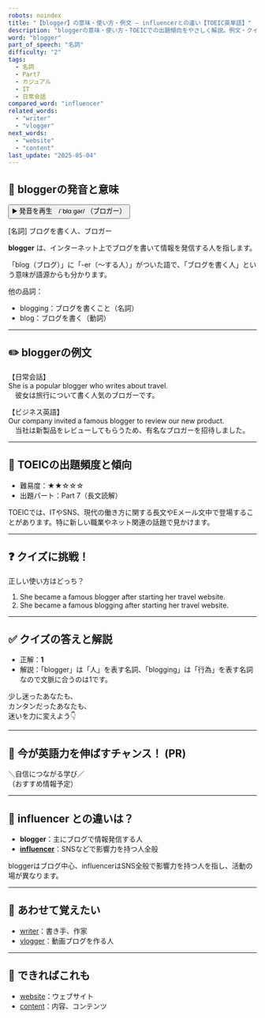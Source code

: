 ```yaml
---
robots: noindex
title: "【blogger】の意味・使い方・例文 ― influencerとの違い【TOEIC英単語】"
description: "bloggerの意味・使い方・TOEICでの出題傾向をやさしく解説。例文・クイズ付きでinfluencerとの違いもわかりやすく学べます。"
word: "blogger"
part_of_speech: "名詞"
difficulty: "2"
tags:
  - 名詞
  - Part7
  - カジュアル
  - IT
  - 日常会話
compared_word: "influencer"
related_words:
  - "writer"
  - "vlogger"
next_words:
  - "website"
  - "content"
last_update: "2025-05-04"
---
```


## 🔰 bloggerの発音と意味

<button class="play-audio" onclick="playTTS('blogger')">
  <span class="play-audio-main">
    ▶️ 発音を再生　/ˈblɑːɡər/
  </span>
  <span class="play-audio-sub">
    （ブロガー）
  </span>
</button>

[名詞] ブログを書く人、ブロガー

**blogger** は、インターネット上でブログを書いて情報を発信する人を指します。

「blog（ブログ）」に「-er（～する人）」がついた語で、「ブログを書く人」という意味が語源からも分かります。

他の品詞：  
- blogging：ブログを書くこと（名詞）
- blog：ブログを書く（動詞）

---

## ✏️ bloggerの例文

【日常会話】  
She is a popular blogger who writes about travel.  
　彼女は旅行について書く人気のブロガーです。

【ビジネス英語】  
Our company invited a famous blogger to review our new product.  
　当社は新製品をレビューしてもらうため、有名なブロガーを招待しました。

---

## 🎯 TOEICの出題頻度と傾向

- 難易度：★★☆☆☆
- 出題パート：Part 7（長文読解）

TOEICでは、ITやSNS、現代の働き方に関する長文やEメール文中で登場することがあります。特に新しい職業やネット関連の話題で見かけます。

---

## ❓ クイズに挑戦！

正しい使い方はどっち？

1. She became a famous blogger after starting her travel website.  
2. She became a famous blogging after starting her travel website.

---

## ✅ クイズの答えと解説

- 正解：**1**
- 解説：「blogger」は「人」を表す名詞、「blogging」は「行為」を表す名詞なので文脈に合うのは1です。

少し迷ったあなたも、  
カンタンだったあなたも、  
迷いを力に変えよう👇️

---

## 🚀 今が英語力を伸ばすチャンス！ (PR)

<div class="info-center">
＼自信につながる学び／<br>  
（おすすめ情報予定）
</div>

---

## 🤔  influencer との違いは？

- **blogger**：主にブログで情報発信する人
- **[influencer](/word/influencer)**：SNSなどで影響力を持つ人全般

bloggerはブログ中心、influencerはSNS全般で影響力を持つ人を指し、活動の場が異なります。

---

## 🧩 あわせて覚えたい

- [writer](/word/writer)：書き手、作家
- [vlogger](/word/vlogger)：動画ブログを作る人

---

## 📖 できればこれも

- [website](/word/website)：ウェブサイト
- [content](/word/content)：内容、コンテンツ

<!-- cvid: aid03_bid18 -->
